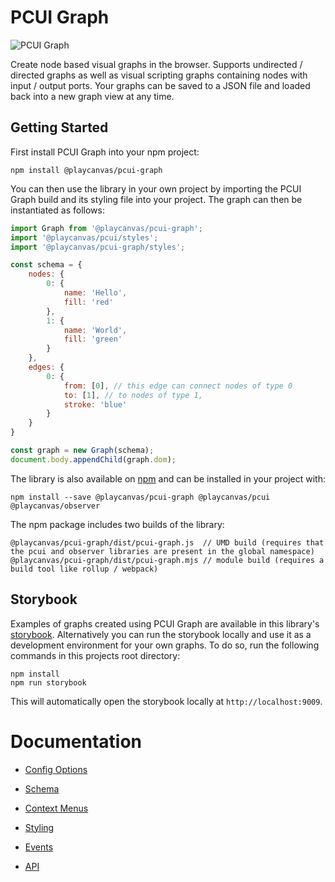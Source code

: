 # PCUI Graph

![PCUI Graph](https://blog.playcanvas.com/assets/media/pcui-graph-editors.png)

Create node based visual graphs in the browser. Supports undirected / directed graphs as well as visual scripting graphs containing nodes with input / output ports. Your graphs can be saved to a JSON file and loaded back into a new graph view at any time.

## Getting Started

First install PCUI Graph into your npm project:

```
npm install @playcanvas/pcui-graph
```

You can then use the library in your own project by importing the PCUI Graph build and its styling file into your project. The graph can then be instantiated as follows:

```javascript
import Graph from '@playcanvas/pcui-graph';
import '@playcanvas/pcui/styles';
import '@playcanvas/pcui-graph/styles';

const schema = {
    nodes: {
        0: {
            name: 'Hello',
            fill: 'red'
        },
        1: {
            name: 'World',
            fill: 'green'
        }
    },
    edges: {
        0: {
            from: [0], // this edge can connect nodes of type 0
            to: [1], // to nodes of type 1,
            stroke: 'blue'
        }
    }
}

const graph = new Graph(schema);
document.body.appendChild(graph.dom);
```

The library is also available on [npm](https://www.npmjs.com/package/@playcanvas/pcui-graph) and can be installed in your project with:

```
npm install --save @playcanvas/pcui-graph @playcanvas/pcui @playcanvas/observer
```

The npm package includes two builds of the library:

```
@playcanvas/pcui-graph/dist/pcui-graph.js  // UMD build (requires that the pcui and observer libraries are present in the global namespace)
@playcanvas/pcui-graph/dist/pcui-graph.mjs // module build (requires a build tool like rollup / webpack)
```

## Storybook

Examples of graphs created using PCUI Graph are available in this library's [storybook](https://playcanvas.github.io/pcui-graph/storybook/). Alternatively you can run the storybook locally and use it as a development environment for your own graphs. To do so, run the following commands in this projects root directory:

```
npm install
npm run storybook
```

This will automatically open the storybook locally at `http://localhost:9009`.

# Documentation

- [Config Options](./docs/config-options.md)

- [Schema](./docs/schema.md)

- [Context Menus](./docs/context-menus.md)

- [Styling](./docs/styling.md)

- [Events](./docs/events.md)

- [API](./docs/api.md)
